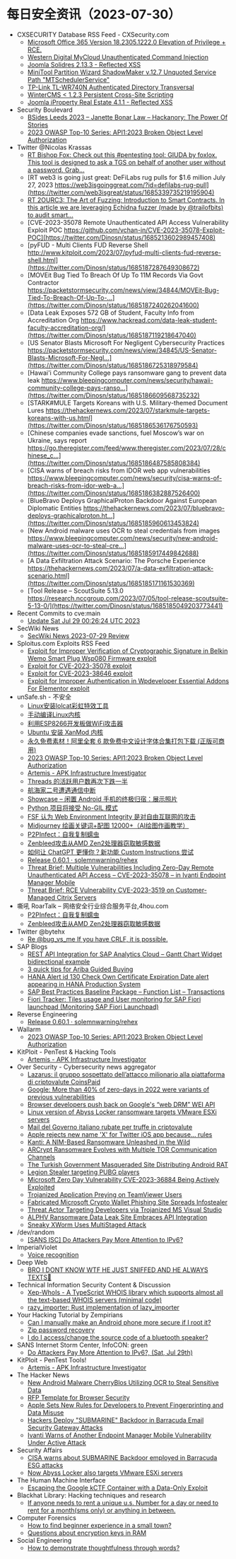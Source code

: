 # 每日安全资讯（2023-07-30）

- CXSECURITY Database RSS Feed - CXSecurity.com
  - [Microsoft Office 365 Version 18.2305.1222.0 Elevation of Privilege + RCE.](https://cxsecurity.com/issue/WLB-2023070082)
  - [Western Digital MyCloud Unauthenticated Command Injection](https://cxsecurity.com/issue/WLB-2023070081)
  - [Joomla Solidres 2.13.3 - Reflected XSS](https://cxsecurity.com/issue/WLB-2023070080)
  - [MiniTool Partition Wizard ShadowMaker v.12.7 Unquoted Service Path "MTSchedulerService"](https://cxsecurity.com/issue/WLB-2023070079)
  - [TP-Link TL-WR740N Authenticated Directory Transversal](https://cxsecurity.com/issue/WLB-2023070078)
  - [WinterCMS <  1.2.3 Persistent Cross-Site Scripting](https://cxsecurity.com/issue/WLB-2023070077)
  - [Joomla iProperty Real Estate 4.1.1 - Reflected XSS](https://cxsecurity.com/issue/WLB-2023070076)
- Security Boulevard
  - [BSides Leeds 2023 – Janette Bonar Law – Hackanory: The Power Of Stories](https://securityboulevard.com/2023/07/bsides-leeds-2023-janette-bonar-law-hackanory-the-power-of-stories/)
  - [2023 OWASP Top-10 Series: API1:2023 Broken Object Level Authorization](https://securityboulevard.com/2023/07/2023-owasp-top-10-series-api12023-broken-object-level-authorization/)
- Twitter @Nicolas Krassas
  - [RT Bishop Fox: Check out this #pentesting tool: GIUDA by foxlox. This tool is designed to ask a TGS on behalf of another user without a password. Grab...](https://twitter.com/bishopfox/status/1685363563257315329)
  - [RT web3 is going just great: DeFiLabs rug pulls for $1.6 million July 27, 2023 https://web3isgoinggreat.com/?id=defilabs-rug-pull](https://twitter.com/web3isgreat/status/1685339735219195904)
  - [RT 2OURC3: The Art of Fuzzing: Introduction to Smart Contracts. In this article we are leveraging Echidna fuzzer (made by @trailofbits) to audit smart...](https://twitter.com/2ourc3/status/1685268262584565761)
  - [CVE-2023-35078 Remote Unauthenticated API Access Vulnerability Exploit POC https://github.com/vchan-in/CVE-2023-35078-Exploit-POC](https://twitter.com/Dinosn/status/1685213602989457408)
  - [pyFUD - Multi Clients FUD Reverse Shell http://www.kitploit.com/2023/07/pyfud-multi-clients-fud-reverse-shell.html](https://twitter.com/Dinosn/status/1685187287649308672)
  - [MOVEit Bug Tied To Breach Of Up To 11M Records Via Govt Contractor https://packetstormsecurity.com/news/view/34844/MOVEit-Bug-Tied-To-Breach-Of-Up-To-...](https://twitter.com/Dinosn/status/1685187240262041600)
  - [Data Leak Exposes 572 GB of Student, Faculty Info from Accreditation Org https://www.hackread.com/data-leak-student-faculty-accreditation-org/](https://twitter.com/Dinosn/status/1685187119218647040)
  - [US Senator Blasts Microsoft For Negligent Cybersecurity Practices https://packetstormsecurity.com/news/view/34845/US-Senator-Blasts-Microsoft-For-Negl...](https://twitter.com/Dinosn/status/1685186725318979584)
  - [Hawai'i Community College pays ransomware gang to prevent data leak https://www.bleepingcomputer.com/news/security/hawaii-community-college-pays-ranso...](https://twitter.com/Dinosn/status/1685186609568735232)
  - [STARK#MULE Targets Koreans with U.S. Military-themed Document Lures https://thehackernews.com/2023/07/starkmule-targets-koreans-with-us.html](https://twitter.com/Dinosn/status/1685186536176750593)
  - [Chinese companies evade sanctions, fuel Moscow’s war on Ukraine, says report https://go.theregister.com/feed/www.theregister.com/2023/07/28/chinese_c...](https://twitter.com/Dinosn/status/1685186487585808384)
  - [CISA warns of breach risks from IDOR web app vulnerabilities https://www.bleepingcomputer.com/news/security/cisa-warns-of-breach-risks-from-idor-web-a...](https://twitter.com/Dinosn/status/1685186382887526400)
  - [BlueBravo Deploys GraphicalProton Backdoor Against European Diplomatic Entities https://thehackernews.com/2023/07/bluebravo-deploys-graphicalproton.ht...](https://twitter.com/Dinosn/status/1685185960613453824)
  - [New Android malware uses OCR to steal credentials from images https://www.bleepingcomputer.com/news/security/new-android-malware-uses-ocr-to-steal-cre...](https://twitter.com/Dinosn/status/1685185917449842688)
  - [A Data Exfiltration Attack Scenario: The Porsche Experience https://thehackernews.com/2023/07/a-data-exfiltration-attack-scenario.html](https://twitter.com/Dinosn/status/1685185171161530369)
  - [Tool Release – ScoutSuite 5.13.0 https://research.nccgroup.com/2023/07/05/tool-release-scoutsuite-5-13-0/](https://twitter.com/Dinosn/status/1685185049203773441)
- Recent Commits to cve:main
  - [Update Sat Jul 29 00:26:24 UTC 2023](https://github.com/trickest/cve/commit/2c521ae95b9efed9e9af1000384f1fce43073ecd)
- SecWiki News
  - [SecWiki News 2023-07-29 Review](http://www.sec-wiki.com/?2023-07-29)
- Sploitus.com Exploits RSS Feed
  - [Exploit for Improper Verification of Cryptographic Signature in Belkin Wemo Smart Plug Wsp080 Firmware exploit](https://sploitus.com/exploit?id=F8B23800-CE32-5184-8D5D-4854E44A4EA5&utm_source=rss&utm_medium=rss)
  - [Exploit for CVE-2023-35078 exploit](https://sploitus.com/exploit?id=28F8298C-61E8-5468-BD71-18B70A8B06EF&utm_source=rss&utm_medium=rss)
  - [Exploit for CVE-2023-38646 exploit](https://sploitus.com/exploit?id=52CED355-90EE-5E9C-BFBC-840326768B5F&utm_source=rss&utm_medium=rss)
  - [Exploit for Improper Authentication in Wpdeveloper Essential Addons For Elementor exploit](https://sploitus.com/exploit?id=9B69B35A-A2C1-5D22-8EF5-D4952E773ED1&utm_source=rss&utm_medium=rss)
- unSafe.sh - 不安全
  - [Linux安装lolcat彩虹特效工具](https://buaq.net/go-173205.html)
  - [手动编译Linux内核](https://buaq.net/go-173206.html)
  - [利用ESP8266开发板做WiFi攻击器](https://buaq.net/go-173207.html)
  - [Ubuntu 安装 XanMod 内核](https://buaq.net/go-173208.html)
  - [永久免费素材！阿里全套 6 款免费中文设计字体合集打包下载 (正版可商用)](https://buaq.net/go-173204.html)
  - [2023 OWASP Top-10 Series: API1:2023 Broken Object Level Authorization](https://buaq.net/go-173200.html)
  - [Artemis - APK Infrastructure Investigator](https://buaq.net/go-173201.html)
  - [Threads 的活跃用户数再次下跌一半](https://buaq.net/go-173197.html)
  - [航海家二号遭遇通信中断](https://buaq.net/go-173198.html)
  - [Showcase – 闲置 Android 手机的终极归宿：展示照片](https://buaq.net/go-173196.html)
  - [Python 项目将接受 No-GIL 模式](https://buaq.net/go-173199.html)
  - [FSF 认为 Web Environment Integrity 是对自由互联网的攻击](https://buaq.net/go-173195.html)
  - [Midjourney 绘画关键词+配图 12000+（AI绘图作画教学）](https://buaq.net/go-173194.html)
  - [P2PInfect：自我复制蠕虫](https://buaq.net/go-173190.html)
  - [Zenbleed攻击从AMD Zen2处理器窃取敏感数据](https://buaq.net/go-173191.html)
  - [如何让 ChatGPT 更懂你？新功能 Custom Instructions 尝试](https://buaq.net/go-173189.html)
  - [Release 0.60.1 · solemnwarning/rehex](https://buaq.net/go-173187.html)
  - [Threat Brief: Multiple Vulnerabilities Including Zero-Day Remote Unauthenticated API Access – CVE-2023-35078 – in Ivanti Endpoint Manager Mobile](https://buaq.net/go-173184.html)
  - [Threat Brief: RCE Vulnerability CVE-2023-3519 on Customer-Managed Citrix Servers](https://buaq.net/go-173185.html)
- 嘶吼 RoarTalk – 网络安全行业综合服务平台,4hou.com
  - [P2PInfect：自我复制蠕虫](https://www.4hou.com/posts/MKWG)
  - [Zenbleed攻击从AMD Zen2处理器窃取敏感数据](https://www.4hou.com/posts/xzLB)
- Twitter @bytehx
  - [Re @bug_vs_me If you have CRLF, it is possible.](https://twitter.com/bytehx343/status/1685228028463591424)
- SAP Blogs
  - [REST API Integration for SAP Analytics Cloud – Gantt Chart Widget bidirectional example](https://blogs.sap.com/2023/07/29/rest-api-integration-for-sap-analytics-cloud-gantt-chart-widget-bidirectional-example/)
  - [3 quick tips for Ariba Guided Buying](https://blogs.sap.com/2023/07/29/3-quick-tips-for-ariba-guided-buying/)
  - [HANA Alert id 130 Check Own Certificate Expiration Date alert appearing in HANA Production System](https://blogs.sap.com/2023/07/29/hana-alert-id-130-check-own-certificate-expiration-date-alert-appearing-in-hana-production-system/)
  - [SAP Best Practices Baseline Package – Function List – Transactions](https://blogs.sap.com/2023/07/29/sap-best-practices-baseline-package-function-list/)
  - [Fiori Tracker: Tiles usage and User monitoring for SAP Fiori launchpad (Monitoring SAP Fiori Launchpad)](https://blogs.sap.com/2023/07/29/fiori-tracker-tiles-usage-and-user-monitoring-for-sap-fiori-launchpad-monitoring-sap-fiori-launchpad/)
- Reverse Engineering
  - [Release 0.60.1 · solemnwarning/rehex](https://www.reddit.com/r/ReverseEngineering/comments/15cfmf1/release_0601_solemnwarningrehex/)
- Wallarm
  - [2023 OWASP Top-10 Series: API1:2023 Broken Object Level Authorization](https://lab.wallarm.com/api12023-broken-object-level-authorization/)
- KitPloit - PenTest & Hacking Tools
  - [Artemis - APK Infrastructure Investigator](http://www.kitploit.com/2023/07/artemis-apk-infrastructure-investigator.html)
- Over Security - Cybersecurity news aggregator
  - [Lazarus: il gruppo sospettato dell’attacco milionario alla piattaforma di criptovalute CoinsPaid](https://www.insicurezzadigitale.com/lazarus-il-gruppo-sospettato-dellattacco-milionario-alla-piattaforma-di-criptovalute-coinspaid/)
  - [Google: More than 40% of zero-days in 2022 were variants of previous vulnerabilities](https://therecord.media/google-zero-days-report-2022)
  - [Browser developers push back on Google's “web DRM” WEI API](https://www.bleepingcomputer.com/news/google/browser-developers-push-back-on-googles-web-drm-wei-api/)
  - [Linux version of Abyss Locker ransomware targets VMware ESXi servers](https://www.bleepingcomputer.com/news/security/linux-version-of-abyss-locker-ransomware-targets-vmware-esxi-servers/)
  - [Mail del Governo italiano rubate per truffe in criptovalute](https://www.cybersecurity360.it/nuove-minacce/mail-del-governo-italiano-rubate-per-truffe-in-criptovalute/)
  - [Apple rejects new name 'X' for Twitter iOS app because... rules](https://www.bleepingcomputer.com/news/technology/apple-rejects-new-name-x-for-twitter-ios-app-because-rules/)
  - [Kanti: A NIM-Based Ransomware Unleashed in the Wild](https://cybleinc.wpcomstaging.com/2023/07/20/kanti-a-nim-based-ransomware-unleashed-in-the-wild/)
  - [ARCrypt Ransomware Evolves with Multiple TOR Communication Channels](https://cybleinc.wpcomstaging.com/2023/07/06/arcrypt-ransomware-evolves-with-multiple-tor-communication-channels/)
  - [The Turkish Government Masqueraded Site Distributing Android RAT](https://cybleinc.wpcomstaging.com/2023/07/10/the-turkish-government-masqueraded-site-distributing-android-rat/)
  - [Legion Stealer targeting PUBG players](https://cybleinc.wpcomstaging.com/2023/07/11/legion-stealer-targeting-pubg-players/)
  - [Microsoft Zero Day Vulnerability CVE-2023-36884 Being Actively Exploited](https://cybleinc.wpcomstaging.com/2023/07/12/microsoft-zero-day-vulnerability-cve-2023-36884-being-actively-exploited/)
  - [Trojanized Application Preying on TeamViewer Users](https://cybleinc.wpcomstaging.com/2023/07/13/trojanized-application-preying-on-teamviewer-users/)
  - [Fabricated Microsoft Crypto Wallet Phishing Site Spreads Infostealer](https://cybleinc.wpcomstaging.com/2023/07/21/fabricated-microsoft-crypto-wallet-phishing-site-spreads-infostealer/)
  - [Threat Actor Targeting Developers via Trojanized MS Visual Studio](https://cybleinc.wpcomstaging.com/2023/07/25/threat-actor-targeting-developers-via-trojanized-ms-visual-studio/)
  - [ALPHV Ransomware Data Leak Site Embraces API Integration](https://cybleinc.wpcomstaging.com/2023/07/26/alphv-ransomware-data-leak-site-embrace-api-integration/)
  - [Sneaky XWorm Uses MultiStaged Attack](https://cybleinc.wpcomstaging.com/2023/07/28/sneaky-xworm-uses-multistaged-attack/)
- /dev/random
  - [[SANS ISC] Do Attackers Pay More Attention to IPv6?](https://blog.rootshell.be/2023/07/29/sans-isc-do-attackers-pay-more-attention-to-ipv6/)
- ImperialViolet
  - [Voice recognition](http://www.imperialviolet.org/2023/07/29/voice-recognition.html)
- Deep Web
  - [BRO I DONT KNOW WTF HE JUST SNIFFED AND HE ALWAYS TEXTS🤧](https://www.reddit.com/r/deepweb/comments/15coflg/bro_i_dont_know_wtf_he_just_sniffed_and_he_always/)
- Technical Information Security Content & Discussion
  - [Xep-WhoIs - A TypeScript WHOIS library which supports almost all the text-based WHOIS servers (minimal code)](https://www.reddit.com/r/netsec/comments/15csnqi/xepwhois_a_typescript_whois_library_which/)
  - [razy_importer: Rust implementation of lazy_importer](https://www.reddit.com/r/netsec/comments/15d0qhl/razy_importer_rust_implementation_of_lazy_importer/)
- Your Hacking Tutorial by Zempirians
  - [Can I manually make an Android phone more secure if I root it?](https://www.reddit.com/r/HowToHack/comments/15cvm7q/can_i_manually_make_an_android_phone_more_secure/)
  - [Zip password recovery](https://www.reddit.com/r/HowToHack/comments/15cnvrv/zip_password_recovery/)
  - [I do I access/change the source code of a bluetooth speaker?](https://www.reddit.com/r/HowToHack/comments/15cq7sk/i_do_i_accesschange_the_source_code_of_a/)
- SANS Internet Storm Center, InfoCON: green
  - [Do Attackers Pay More Attention to IPv6&#x3f;, (Sat, Jul 29th)](https://isc.sans.edu/diary/rss/30076)
- KitPloit - PenTest Tools!
  - [Artemis - APK Infrastructure Investigator](http://www.kitploit.com/2023/07/artemis-apk-infrastructure-investigator.html)
- The Hacker News
  - [New Android Malware CherryBlos Utilizing OCR to Steal Sensitive Data](https://thehackernews.com/2023/07/new-android-malware-cherryblos.html)
  - [RFP Template for Browser Security](https://thehackernews.com/2023/07/rfp-template-for-browser-security.html)
  - [Apple Sets New Rules for Developers to Prevent Fingerprinting and Data Misuse](https://thehackernews.com/2023/07/apple-sets-new-rules-for-developers-to.html)
  - [Hackers Deploy "SUBMARINE" Backdoor in Barracuda Email Security Gateway Attacks](https://thehackernews.com/2023/07/hackers-deploy-submarine-backdoor-in.html)
  - [Ivanti Warns of Another Endpoint Manager Mobile Vulnerability Under Active Attack](https://thehackernews.com/2023/07/ivanti-warns-of-another-endpoint.html)
- Security Affairs
  - [CISA warns about SUBMARINE Backdoor employed in Barracuda ESG attacks](https://securityaffairs.com/148942/malware/submarine-backdoor-barracuda-esg-attacks.html)
  - [Now Abyss Locker also targets VMware ESXi servers](https://securityaffairs.com/148933/malware/abyss-locker-vmware-esxi.html)
- The Human Machine Interface
  - [Escaping the Google kCTF Container with a Data-Only Exploit](https://h0mbre.github.io/kCTF_Data_Only_Exploit/)
- Blackhat Library: Hacking techniques and research
  - [If anyone needs to rent a unique u.s. Number for a day or need to rent for a month(sms only) or anything in between.](https://www.reddit.com/r/blackhat/comments/15d0xio/if_anyone_needs_to_rent_a_unique_us_number_for_a/)
- Computer Forensics
  - [How to find beginner experience in a small town?](https://www.reddit.com/r/computerforensics/comments/15cv9j9/how_to_find_beginner_experience_in_a_small_town/)
  - [Questions about encryption keys in RAM](https://www.reddit.com/r/computerforensics/comments/15cknp9/questions_about_encryption_keys_in_ram/)
- Social Engineering
  - [How to demonstrate thoughtfulness through words?](https://www.reddit.com/r/SocialEngineering/comments/15d6lme/how_to_demonstrate_thoughtfulness_through_words/)
